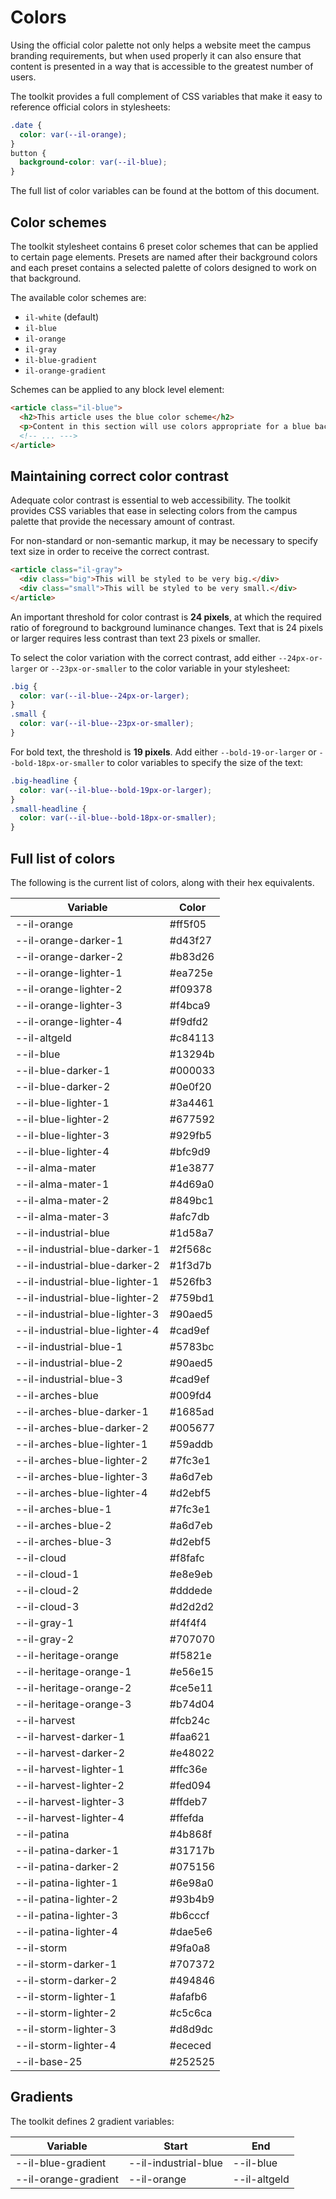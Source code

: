 # Colors

Using the official color palette not only helps a website meet the campus branding requirements, but when used properly it can also ensure that content is presented in a way that is accessible to the greatest number of users.

The toolkit provides a full complement of CSS variables that make it easy to reference official colors in stylesheets:

```css
.date {
  color: var(--il-orange);
}
button {
  background-color: var(--il-blue);
}
```

The full list of color variables can be found at the bottom of this document.

## Color schemes

The toolkit stylesheet contains 6 preset color schemes that can be applied to certain page elements. Presets are named after their background colors and each preset contains a selected palette of colors designed to work on that background.

The available color schemes are:

* `il-white` (default)
* `il-blue`
* `il-orange`
* `il-gray`
* `il-blue-gradient`
* `il-orange-gradient`

Schemes can be applied to any block level element:

```html
<article class="il-blue">
  <h2>This article uses the blue color scheme</h2>
  <p>Content in this section will use colors appropriate for a blue background.</p>
  <!-- ... --->
</article>
```

## Maintaining correct color contrast

Adequate color contrast is essential to web accessibility. The toolkit provides CSS variables that ease in selecting colors from the campus palette that provide the necessary amount of contrast.

For non-standard or non-semantic markup, it may be necessary to specify text size in order to receive the correct contrast.

```html
<article class="il-gray">
  <div class="big">This will be styled to be very big.</div>
  <div class="small">This will be styled to be very small.</div>
</article>
```

An important threshold for color contrast is **24 pixels**, at which the required ratio of foreground to background luminance changes. Text that is 24 pixels or larger requires less contrast than text 23 pixels or smaller.

To select the color variation with the correct contrast, add either `--24px-or-larger` or `--23px-or-smaller` to the color variable in your stylesheet: 

```css
.big {
  color: var(--il-blue--24px-or-larger);
}
.small {
  color: var(--il-blue--23px-or-smaller);
}
```
For bold text, the threshold is **19 pixels**. Add either `--bold-19-or-larger` or `--bold-18px-or-smaller` to color variables to specify the size of the text:

```css
.big-headline {
  color: var(--il-blue--bold-19px-or-larger);
}
.small-headline {
  color: var(--il-blue--bold-18px-or-smaller);
}
```

## Full list of colors

The following is the current list of colors, along with their hex equivalents.

| Variable                       | Color   |
|--------------------------------|---------|
| --il-orange                    | #ff5f05 |
| --il-orange-darker-1           | #d43f27 |
| --il-orange-darker-2           | #b83d26 |
| --il-orange-lighter-1          | #ea725e |
| --il-orange-lighter-2          | #f09378 |
| --il-orange-lighter-3          | #f4bca9 |
| --il-orange-lighter-4          | #f9dfd2 |
| --il-altgeld                   | #c84113 |
| --il-blue                      | #13294b |
| --il-blue-darker-1             | #000033 |
| --il-blue-darker-2             | #0e0f20 |
| --il-blue-lighter-1            | #3a4461 |
| --il-blue-lighter-2            | #677592 |
| --il-blue-lighter-3            | #929fb5 |
| --il-blue-lighter-4            | #bfc9d9 |
| --il-alma-mater                | #1e3877 |
| --il-alma-mater-1              | #4d69a0 |
| --il-alma-mater-2              | #849bc1 |
| --il-alma-mater-3              | #afc7db |
| --il-industrial-blue           | #1d58a7 |
| --il-industrial-blue-darker-1  | #2f568c |
| --il-industrial-blue-darker-2  | #1f3d7b |
| --il-industrial-blue-lighter-1 | #526fb3 |
| --il-industrial-blue-lighter-2 | #759bd1 |
| --il-industrial-blue-lighter-3 | #90aed5 |
| --il-industrial-blue-lighter-4 | #cad9ef |
| --il-industrial-blue-1         | #5783bc |
| --il-industrial-blue-2         | #90aed5 |
| --il-industrial-blue-3         | #cad9ef |
| --il-arches-blue               | #009fd4 |
| --il-arches-blue-darker-1      | #1685ad |
| --il-arches-blue-darker-2      | #005677 |
| --il-arches-blue-lighter-1     | #59addb |
| --il-arches-blue-lighter-2     | #7fc3e1 |
| --il-arches-blue-lighter-3     | #a6d7eb |
| --il-arches-blue-lighter-4     | #d2ebf5 |
| --il-arches-blue-1             | #7fc3e1 |
| --il-arches-blue-2             | #a6d7eb |
| --il-arches-blue-3             | #d2ebf5 |
| --il-cloud                     | #f8fafc |
| --il-cloud-1                   | #e8e9eb |
| --il-cloud-2                   | #dddede |
| --il-cloud-3                   | #d2d2d2 |
| --il-gray-1                    | #f4f4f4 |
| --il-gray-2                    | #707070 |
| --il-heritage-orange           | #f5821e |
| --il-heritage-orange-1         | #e56e15 |
| --il-heritage-orange-2         | #ce5e11 |
| --il-heritage-orange-3         | #b74d04 |
| --il-harvest                   | #fcb24c |
| --il-harvest-darker-1          | #faa621 |
| --il-harvest-darker-2          | #e48022 |
| --il-harvest-lighter-1         | #ffc36e |
| --il-harvest-lighter-2         | #fed094 |
| --il-harvest-lighter-3         | #ffdeb7 |
| --il-harvest-lighter-4         | #ffefda |
| --il-patina                    | #4b868f |
| --il-patina-darker-1           | #31717b |
| --il-patina-darker-2           | #075156 |
| --il-patina-lighter-1          | #6e98a0 |
| --il-patina-lighter-2          | #93b4b9 |
| --il-patina-lighter-3          | #b6cccf |
| --il-patina-lighter-4          | #dae5e6 |
| --il-storm                     | #9fa0a8 |
| --il-storm-darker-1            | #707372 |
| --il-storm-darker-2            | #494846 |
| --il-storm-lighter-1           | #afafb6 |
| --il-storm-lighter-2           | #c5c6ca |
| --il-storm-lighter-3           | #d8d9dc |
| --il-storm-lighter-4           | #ececed |
| --il-base-25                   | #252525 |

## Gradients

The toolkit defines 2 gradient variables:

| Variable             | Start                | End          |
|----------------------|----------------------|--------------|
| --il-blue-gradient   | --il-industrial-blue | --il-blue    |
| --il-orange-gradient | --il-orange          | --il-altgeld |
